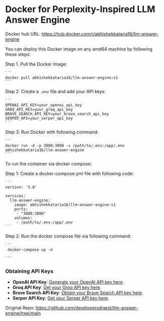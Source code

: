 # Docker for Perplexity-Inspired LLM Answer Engine 

Docker hub URL: https://hub.docker.com/r/abhishekkataria16/llm-answer-engine

You can deploy this Docker image on any amd64 machine by following these steps:

Step 1. Pull the Docker Image: 

    ```
    docker pull abhishekkataria16/llm-answer-engine:v1
    ```

Step 2. Create a `.env` file and add your API keys:

    ```
    OPENAI_API_KEY=your_openai_api_key
    GROQ_API_KEY=your_groq_api_key
    BRAVE_SEARCH_API_KEY=your_brave_search_api_key
    SERPER_API=your_serper_api_key
    ```

Step 3. Run Docker with following command:

    ```
    docker run -d -p 3000:3000 -v /path/to/.env:/app/.env  abhishekkataria16/llm-answer-engine
    ```

To run the container via docker compose:

Step 1: Create a docker-compose.yml file with following code:

    ```
    version: '3.8'

    services:
      llm-answer-engine:
        image: abhishekkataria16/llm-answer-engine:v1
        ports:
         - "3000:3000"
        volumes:
         - /path/to/.env:/app/.env
    ```
Step 2: Run the docker compose file via following command:

    ```
     docker-compose up -d

    ```

### Obtaining API Keys

- **OpenAI API Key**: [Generate your OpenAI API key here](https://platform.openai.com/account/api-keys).
- **Groq API Key**: [Get your Groq API key here](https://console.groq.com/keys).
- **Brave Search API Key**: [Obtain your Brave Search API key here](https://brave.com/search/api/).
- **Serper API Key**: [Get your Serper API key here](https://serper.dev/).

Original Repo: https://github.com/developersdigest/llm-answer-engine/tree/main